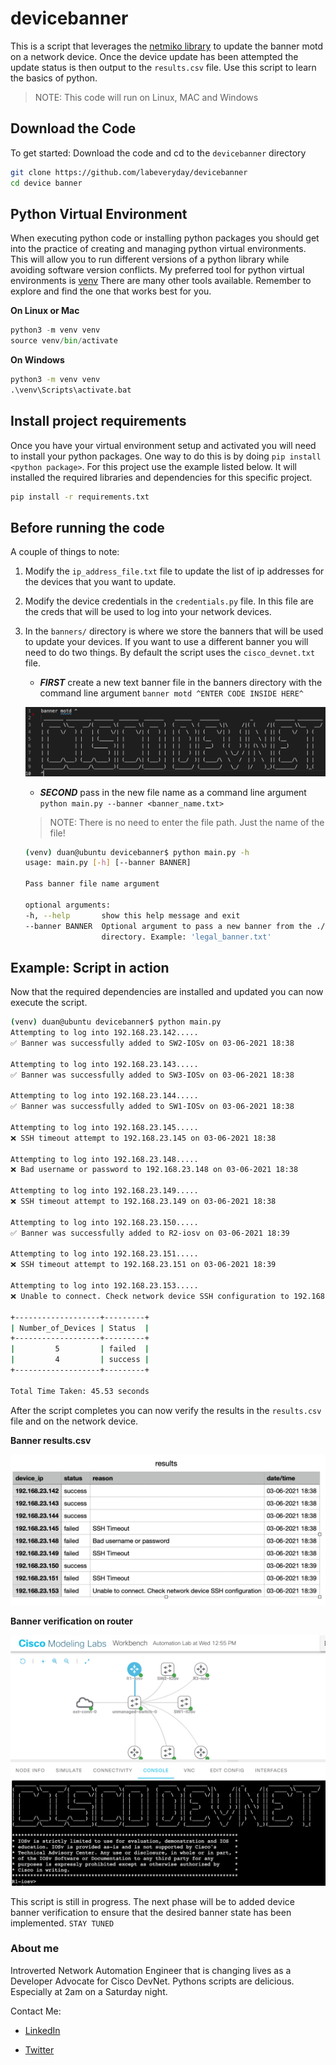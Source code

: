 # devicebanner

This is a script that leverages the [netmiko library](https://pyneng.readthedocs.io/en/latest/book/18_ssh_telnet/netmiko.html) to update the banner motd on a network device. Once the device update has been attempted the update status is then output to the `results.csv` file. Use this script to learn the basics of python.

> NOTE: This code will run on Linux, MAC and Windows

## Download the Code

To get started: Download the code and cd to the `devicebanner` directory

```bash
git clone https://github.com/labeveryday/devicebanner
cd device banner
```

## Python Virtual Environment

When executing python code or installing python packages you should get into the practice of creating and managing python virtual environments.
This will allow you to run different versions of a python library while avoiding software version conflicts. My preferred tool for python virtual environments is [venv](https://docs.python.org/3/library/venv.html)
There are many other tools available. Remember to explore and find the one that works best for you.

**On Linux or Mac**

```python
python3 -m venv venv
source venv/bin/activate
```

**On Windows**

```cmd
python3 -m venv venv
.\venv\Scripts\activate.bat
```

## Install project requirements

Once you have your virtual environment setup and activated you will need to install your python packages. One way to do this is by doing `pip install <python package>`. For this project use the example listed below. It will installed the required libraries and dependencies for this specific project.

```bash
pip install -r requirements.txt
```

## Before running the code

A couple of things to note:

1. Modify the `ip_address_file.txt` file to update the list of ip addresses for the devices that you want to update.

2. Modify the device credentials in the `credentials.py` file. In this file are the creds that will be used to log into your network devices.

3. In the `banners/` directory is where we store the banners that will be used to update your devices. If you want to use a different banner you will need to do two things. By default the script uses the `cisco_devnet.txt` file.

    - ***FIRST*** create a new text banner file in the banners directory with the command line argument `banner motd ^ENTER CODE INSIDE HERE^`

    ![banner](https://github.com/labeveryday/Notes/blob/main/images/banner.png)

    - ***SECOND*** pass in the new file name as a command line argument `python main.py --banner <banner_name.txt>`

    >NOTE: There is no need to enter the file path. Just the name of the file!

    ```bash
    (venv) duan@ubuntu devicebanner$ python main.py -h
    usage: main.py [-h] [--banner BANNER]

    Pass banner file name argument

    optional arguments:
    -h, --help       show this help message and exit
    --banner BANNER  Optional argument to pass a new banner from the ./banners
                     directory. Example: 'legal_banner.txt'
    ```

## Example: Script in action

Now that the required dependencies are installed and updated you can now execute the script.

```bash
(venv) duan@ubuntu devicebanner$ python main.py
Attempting to log into 192.168.23.142.....
✅ Banner was successfully added to SW2-IOSv on 03-06-2021 18:38

Attempting to log into 192.168.23.143.....
✅ Banner was successfully added to SW3-IOSv on 03-06-2021 18:38

Attempting to log into 192.168.23.144.....
✅ Banner was successfully added to SW1-IOSv on 03-06-2021 18:38

Attempting to log into 192.168.23.145.....
❌ SSH timeout attempt to 192.168.23.145 on 03-06-2021 18:38

Attempting to log into 192.168.23.148.....
❌ Bad username or password to 192.168.23.148 on 03-06-2021 18:38

Attempting to log into 192.168.23.149.....
❌ SSH timeout attempt to 192.168.23.149 on 03-06-2021 18:38

Attempting to log into 192.168.23.150.....
✅ Banner was successfully added to R2-iosv on 03-06-2021 18:39

Attempting to log into 192.168.23.151.....
❌ SSH timeout attempt to 192.168.23.151 on 03-06-2021 18:39

Attempting to log into 192.168.23.153.....
❌ Unable to connect. Check network device SSH configuration to 192.168.23.153 on 03-06-2021 18:39

+-------------------+---------+
| Number_of_Devices | Status  |
+-------------------+---------+
|         5         | failed  |
|         4         | success |
+-------------------+---------+

Total Time Taken: 45.53 seconds

```
After the script completes you can now verify the results in the `results.csv` file and on the network device.

**Banner results.csv**

![banner results](https://github.com/labeveryday/Notes/blob/main/images/banner_results.png)

**Banner verification on router**

![Device banner results](https://github.com/labeveryday/Notes/blob/main/images/banner_example.png)

This script is still in progress. The next phase will be to added device banner verification to ensure that the desired banner state has been implemented. `STAY TUNED`

### About me

Introverted Network Automation Engineer that is changing lives as a Developer Advocate for Cisco DevNet. Pythons scripts are delicious. Especially at 2am on a Saturday night.

Contact Me:

- [LinkedIn](https://www.linkedin.com/in/duanlightfoot/)

- [Twitter](https://twitter.com/labeveryday)
